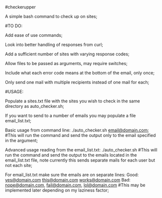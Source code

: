 #checkerupper

A simple bash command to check up on sites;

#TO DO:

Add ease of use commands;

Look into better handling of responses from curl;

Add a sufficient number of sites with varying response codes;

Allow files to be passed as arguments, may require switches;

Include what each error code means at the bottom of the email, only once;

Only send one mail with multiple recipients instead of one mail for each;

#USAGE:

Populate a sites.txt file with the sites you wish to check in the same directory as auto_checker.sh;

If you want to send to a number of emails you may populate a file email_list.txt;

Basic usage from command line:
./auto_checker.sh email@domain.com;
\#This will run the command and send the output only to the email specified in the argument;

Advanced usage reading from the email_list.txt:
./auto_checker.sh
\#This will run the command and send the output to the emails located in the email_list.txt file, note currently this sends separate mails for each user but not each site;

For email_list.txt make sure the emails are on separate lines:
Good:
yes@domain.com
this@domain.com
works@domain.com
Bad:
nope@domain.com, fail@domain.com, lol@domain.com
\#This may be implemented later depending on my laziness factor;
